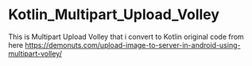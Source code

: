 # Kotlin_Multipart_Upload_Volley
This is Multipart Upload Volley that i convert to Kotlin original code from here
https://demonuts.com/upload-image-to-server-in-android-using-multipart-volley/
